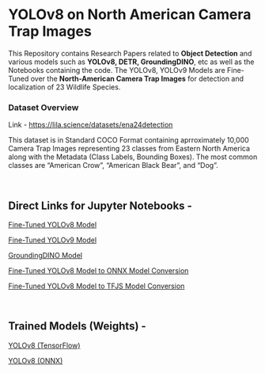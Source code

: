 # YOLOv8 on North American Camera Trap Images

This Repository contains Research Papers related to **Object Detection** and various models such as **YOLOv8, DETR, GroundingDINO**, etc as well as the Notebooks containing the code.
The YOLOv8, YOLOv9 Models are Fine-Tuned over the **North-American Camera Trap Images** for detection and localization of 23 Wildlife Species.

### Dataset Overview

Link - https://lila.science/datasets/ena24detection

This dataset is in Standard COCO Format containing aprroximately 10,000 Camera Trap Images representing 23 classes from Eastern North America along with the Metadata (Class Labels, Bounding Boxes). The most common classes are “American Crow”, “American Black Bear”, and “Dog”.

<br>

## Direct Links for Jupyter Notebooks -


[Fine-Tuned YOLOv8 Model](Jupyter%20Notebooks/YOLOv8/YOLOv8%20Object%20Detection.ipynb)

[Fine-Tuned YOLOv9 Model](Jupyter%20Notebooks/YOLOv9/YOLOv9%20Object%20Detection.ipynb)

[GroundingDINO Model](Jupyter%20Notebooks/GroundingDINO/GroundingDINO_Object_Detection.ipynb)

[Fine-Tuned YOLOv8 Model to ONNX Model Conversion](Jupyter%20Notebooks/ONNX/YOLOv8_Model_Conversion_ONNX.ipynb)

[Fine-Tuned YOLOv8 Model to TFJS Model Conversion](Jupyter%20Notebooks/TFJS/YOLOv8_TFJS_Conversion.ipynb)

<br>

## Trained Models (Weights) -


[YOLOv8 (TensorFlow)](Model%20Weights/best.pt)

[YOLOv8 (ONNX)](Model%20Weights/best.onnx)
